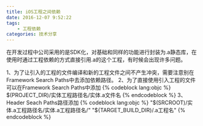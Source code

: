 ```yaml
---
title: iOS工程之间依赖
date: 2016-12-07 9:52:22
tags:
    - 工程依赖
categories: 技术分享
---
```


在开发过程中公司采用的是SDK化，对基础和同样的功能进行封装为.a静态库，在使用时通过工程依赖的方式直接引用.a的这个工程，有时候会出现许多问题。

1、为了让引入的工程的文件编译和新的工程文件之间不产生冲突，需要注意别在Framework Search Paths中去添加依赖路径。
2、为了直接使用引入工程的文件可以在Framework Search Paths中添加
{% codeblock lang:objc %}
$(PROJECT_DIR)/实体工程路径名/实体.a文件名
{% endcodeblock %}
3、Header Seach Paths路径添加
{% codeblock lang:objc %}
"$(SRCROOT)/实体.a工程路径名/实体.a工程路径名/"
"${TARGET_BUILD_DIR)/.a工程名"
{% endcodeblock %}
